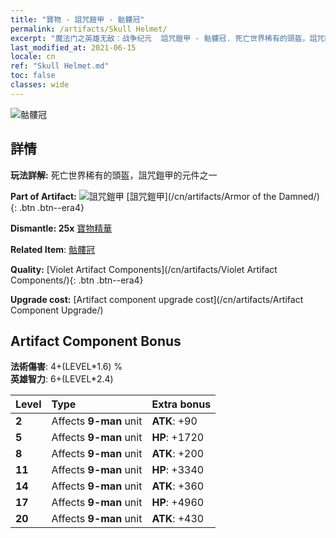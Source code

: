 ```yaml
---
title: "寶物 - 詛咒鎧甲 - 骷髏冠"
permalink: /artifacts/Skull Helmet/
excerpt: "魔法门之英雄无敌：战争纪元  詛咒鎧甲 - 骷髏冠. 死亡世界稀有的頭盔，詛咒鎧甲的元件之一"
last_modified_at: 2021-06-15
locale: cn
ref: "Skull Helmet.md"
toc: false
classes: wide
---
```


 ![骷髏冠](/images/t/artifact_40303.png)



## 詳情

 **玩法詳解:** 死亡世界稀有的頭盔，詛咒鎧甲的元件之一

 **Part of Artifact:** ![詛咒鎧甲](/images/t/icon_artifact_30.png) [詛咒鎧甲](/cn/artifacts/Armor of the Damned/){: .btn .btn--era4}

 **Dismantle: 25x** [寶物精華](/cn/Items/con_905/)

 **Related Item**: [骷髏冠](/cn/Items/art_123/)

 **Quality:** [Violet Artifact Components](/cn/artifacts/Violet Artifact Components/){: .btn .btn--era4}

 **Upgrade cost:** [Artifact component upgrade cost](/cn/artifacts/Artifact Component Upgrade/)

## Artifact Component Bonus

  **法術傷害**: 4+(LEVEL\*1.6) %<br/>**英雄智力**: 6+(LEVEL\*2.4)

  |  Level  | Type |    Extra bonus  | 
  |:--------|:-----|:----------------| 
  | **2** | Affects **9-man** unit | **ATK**: +90 | 
  | **5** | Affects **9-man** unit | **HP**: +1720 | 
  | **8** | Affects **9-man** unit | **ATK**: +200 | 
  | **11** | Affects **9-man** unit | **HP**: +3340 | 
  | **14** | Affects **9-man** unit | **ATK**: +360 | 
  | **17** | Affects **9-man** unit | **HP**: +4960 | 
  | **20** | Affects **9-man** unit | **ATK**: +430 | 
